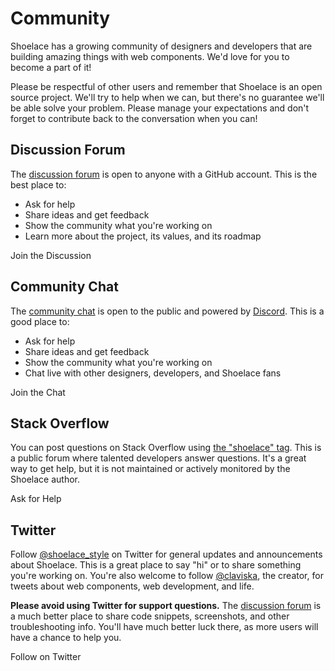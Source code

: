 # Community

Shoelace has a growing community of designers and developers that are building amazing things with web components. We'd love for you to become a part of it!

Please be respectful of other users and remember that Shoelace is an open source project. We'll try to help when we can, but there's no guarantee we'll be able solve your problem. Please manage your expectations and don't forget to contribute back to the conversation when you can!

## Discussion Forum

The [discussion forum](https://github.com/shoelace-style/shoelace/discussions) is open to anyone with a GitHub account. This is the best place to:

- Ask for help
- Share ideas and get feedback
- Show the community what you're working on
- Learn more about the project, its values, and its roadmap

<klik-button type="primary" href="https://github.com/shoelace-style/shoelace/discussions" target="_blank">
  <klik-icon name="github" slot="prefix"></klik-icon>
  Join the Discussion
</klik-button>

## Community Chat

The [community chat](https://discord.gg/mg8f26C) is open to the public and powered by [Discord](https://discord.com/). This is a good place to:

- Ask for help
- Share ideas and get feedback
- Show the community what you're working on
- Chat live with other designers, developers, and Shoelace fans

<klik-button type="primary" href="https://discord.gg/mg8f26C" target="_blank">
  <klik-icon name="discord" slot="prefix"></klik-icon>
  Join the Chat
</klik-button>

## Stack Overflow

You can post questions on Stack Overflow using [the "shoelace" tag](https://stackoverflow.com/questions/tagged/shoelace). This is a public forum where talented developers answer questions. It's a great way to get help, but it is not maintained or actively monitored by the Shoelace author.

<klik-button type="primary" href="https://stackoverflow.com/questions/ask?tags=shoelace" target="_blank">
  <klik-icon name="stack-overflow" slot="prefix"></klik-icon>
  Ask for Help
</klik-button>

## Twitter

Follow [@shoelace_style](https://twitter.com/shoelace_style) on Twitter for general updates and announcements about Shoelace. This is a great place to say "hi" or to share something you're working on. You're also welcome to follow [@claviska](https://twitter.com/claviska), the creator, for tweets about web components, web development, and life.

**Please avoid using Twitter for support questions.** The [discussion forum](https://github.com/shoelace-style/shoelace/discussions) is a much better place to share code snippets, screenshots, and other troubleshooting info. You'll have much better luck there, as more users will have a chance to help you.

<klik-button type="primary" href="https://twitter.com/shoelace_style" target="_blank">
  <klik-icon name="twitter" slot="prefix"></klik-icon>
  Follow on Twitter
</klik-button>
